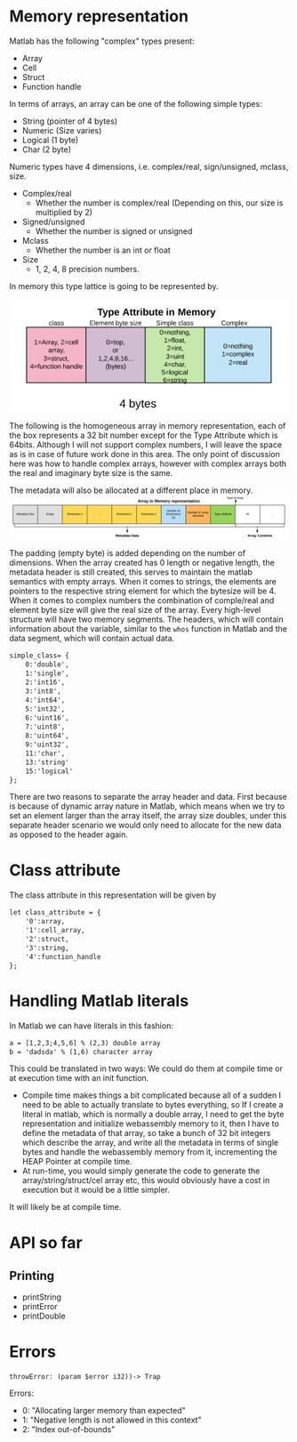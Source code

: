 # Memory representation

Matlab has the following "complex" types present:
- Array
- Cell 
- Struct
- Function handle

In terms of arrays, an array can be one of the following simple types:
- String (pointer of 4 bytes)
- Numeric (Size varies)
- Logical (1 byte)
- Char (2 byte)

Numeric types have 4 dimensions, i.e. 
complex/real, sign/unsigned, mclass, size.
- Complex/real
    - Whether the number is complex/real (Depending on this, our size is multiplied by 2)
- Signed/unsigned
    - Whether the number is signed or unsigned
- Mclass
    - Whether the number is an int or float
- Size
    - 1, 2, 4, 8 precision numbers.

In memory this type lattice is going to be represented by.

![alt text][logo]

The following is the homogeneous array in memory representation, each of the box represents a 32 bit number except for the Type Attribute which is 64bits. Although I will not support complex numbers, I will leave the space as is in case of future work done in this area.
The only point of discussion here was how to handle 
complex arrays, however with complex arrays both the
real and imaginary byte size is the same.

The metadata will also be allocated at a different place
in memory.
![array memory][array_memory]

[logo]: ./images/type_attri.png "Type Attribute"
[array_memory]: ./images/array_memory.png "Array Memory"

The padding (empty byte) is added depending on the number of dimensions.
When the array created has 0 length or negative length, the metadata header is still created, this serves to maintain the matlab semantics with empty arrays.
When it comes to strings, the elements are pointers to the respective string element for which the bytesize will be 4.
When it comes to complex numbers the combination of comple/real and element byte size will give the real size of the array.
Every high-level structure will have two memory segments. The headers, which will contain information about the variable, similar to the `whos` function in Matlab and the data segment, 
which will contain actual data.

```
simple_class= {
    0:'double',
    1:'single',
    2:'int16',
    3:'int8',
    4:'int64',
    5:'int32',
    6:'uint16',
    7:'uint8',
    8:'uint64',
    9:'uint32',
    11:'char',
    13:'string'
    15:'logical'
};
```
There are two reasons to separate the array header and data.
First because is because of dynamic array nature in Matlab, which means
when we try to set an element larger than the array itself, the array
size doubles, under this separate header scenario we would only need to
allocate for the new data as opposed to the header again.

# Class attribute

The class attribute in this representation will be given by 
```
let class_attribute = {
    '0':array,
    '1':cell_array,
    '2':struct,
    '3':string,
    '4':function_handle
};
```
# Handling Matlab literals

In Matlab we can have literals in this fashion:

``` 
a = [1,2,3;4,5,6] % (2,3) double array
b = 'dadsda' % (1,6) character array
```
This could be translated in two ways:
We could do them at compile time or at execution time with an init function. 
-   Compile time makes things a bit complicated because all of a sudden I need to be able to actually translate to bytes everything, so If I create a literal in matlab, which is normally a double array, I need to get the byte representation and initialize webassembly memory to it,  then I have to define the metadata of that array, so take a bunch of 32 bit integers which describe the array, and write all the metadata in terms of single bytes and handle the webassembly memory from it, incrementing the HEAP Pointer at compile time. 
- At run-time, you would simply generate the code to generate the array/string/struct/cel array etc, this would obviously have a cost in execution but it would be a little simpler.

It will likely be at compile time.
# API so far

## Printing
- printString
- printError
- printDouble

# Errors

    throwError: (param $error i32))-> Trap

Errors:
- 0: "Allocating larger memory than expected"
- 1: "Negative length is not allowed in this context"
- 2: "Index out-of-bounds"

